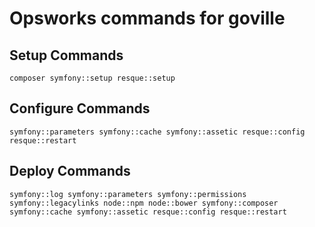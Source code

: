 # Opsworks commands for goville

## Setup Commands

    composer symfony::setup resque::setup

## Configure Commands

    symfony::parameters symfony::cache symfony::assetic resque::config resque::restart

## Deploy Commands

    symfony::log symfony::parameters symfony::permissions symfony::legacylinks node::npm node::bower symfony::composer symfony::cache symfony::assetic resque::config resque::restart
